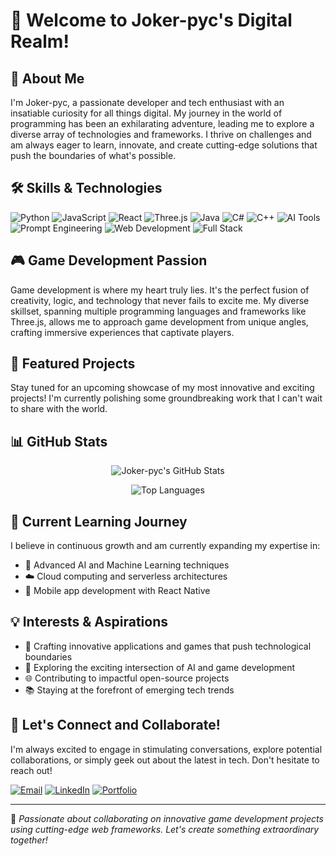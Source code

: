 # 👋 Welcome to Joker-pyc's Digital Realm!

## 🚀 About Me

I'm Joker-pyc, a passionate developer and tech enthusiast with an insatiable curiosity for all things digital. My journey in the world of programming has been an exhilarating adventure, leading me to explore a diverse array of technologies and frameworks. I thrive on challenges and am always eager to learn, innovate, and create cutting-edge solutions that push the boundaries of what's possible.

## 🛠️ Skills & Technologies

![Python](https://img.shields.io/badge/-Python-3776AB?style=for-the-badge&logo=python&logoColor=white)
![JavaScript](https://img.shields.io/badge/-JavaScript-F7DF1E?style=for-the-badge&logo=javascript&logoColor=black)
![React](https://img.shields.io/badge/-React-61DAFB?style=for-the-badge&logo=react&logoColor=black)
![Three.js](https://img.shields.io/badge/-Three.js-000000?style=for-the-badge&logo=three.js&logoColor=white)
![Java](https://img.shields.io/badge/-Java-007396?style=for-the-badge&logo=java&logoColor=white)
![C#](https://img.shields.io/badge/-C%23-239120?style=for-the-badge&logo=c-sharp&logoColor=white)
![C++](https://img.shields.io/badge/-C++-00599C?style=for-the-badge&logo=c%2B%2B&logoColor=white)
![AI Tools](https://img.shields.io/badge/-AI_Tools-FF6F61?style=for-the-badge&logo=ai&logoColor=white)
![Prompt Engineering](https://img.shields.io/badge/-Prompt_Engineering-4B0082?style=for-the-badge&logo=openai&logoColor=white)
![Web Development](https://img.shields.io/badge/-Web_Development-0077B5?style=for-the-badge&logo=html5&logoColor=white)
![Full Stack](https://img.shields.io/badge/-Full_Stack-563D7C?style=for-the-badge&logo=webpack&logoColor=white)

## 🎮 Game Development Passion

Game development is where my heart truly lies. It's the perfect fusion of creativity, logic, and technology that never fails to excite me. My diverse skillset, spanning multiple programming languages and frameworks like Three.js, allows me to approach game development from unique angles, crafting immersive experiences that captivate players.

## 🌟 Featured Projects

Stay tuned for an upcoming showcase of my most innovative and exciting projects! I'm currently polishing some groundbreaking work that I can't wait to share with the world.

## 📊 GitHub Stats

<div align="center">

![Joker-pyc's GitHub Stats](https://github-readme-stats.vercel.app/api?username=Joker-pyc&show_icons=true&theme=radical)

![Top Languages](https://github-readme-stats.vercel.app/api/top-langs/?username=Joker-pyc&layout=compact&theme=radical)

</div>

## 🌱 Current Learning Journey

I believe in continuous growth and am currently expanding my expertise in:

- 🧠 Advanced AI and Machine Learning techniques
- ☁️ Cloud computing and serverless architectures
- 📱 Mobile app development with React Native

## 💡 Interests & Aspirations

- 🚀 Crafting innovative applications and games that push technological boundaries
- 🔮 Exploring the exciting intersection of AI and game development
- 🌐 Contributing to impactful open-source projects
- 📚 Staying at the forefront of emerging tech trends

## 💬 Let's Connect and Collaborate!

I'm always excited to engage in stimulating conversations, explore potential collaborations, or simply geek out about the latest in tech. Don't hesitate to reach out!

[![Email](https://img.shields.io/badge/-Email-D14836?style=for-the-badge&logo=gmail&logoColor=white)](mailto:santoshmouriya1234567890@gmail.com)
[![LinkedIn](https://img.shields.io/badge/-LinkedIn-0077B5?style=for-the-badge&logo=linkedin&logoColor=white)](https://www.linkedin.com/in/santosh-maurya-700630215/)
[![Portfolio](https://img.shields.io/badge/-Portfolio-000000?style=for-the-badge&logo=react&logoColor=white)](https://joker-pyc.github.io/Portfolio/)

---

💞️ *Passionate about collaborating on innovative game development projects using cutting-edge web frameworks. Let's create something extraordinary together!*

<!---
Joker-pyc/Joker-pyc is a ✨ special ✨ repository because its `README.md` (this file) appears on your GitHub profile.
You can click the Preview link to take a look at your changes.
--->
